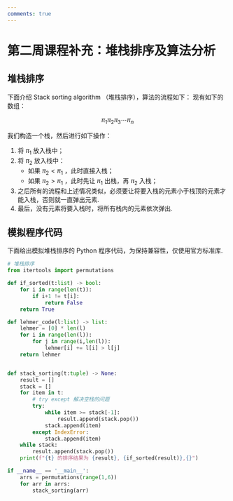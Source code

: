 ```yaml
---
comments: true
---
```

# 第二周课程补充：堆栈排序及算法分析
## 堆栈排序
下面介绍 Stack sorting algorithm （堆栈排序），算法的流程如下：
现有如下的数组：

$$
\pi_1 \pi_2 \pi_3 \cdots \pi_n
$$

我们构造一个栈，然后进行如下操作：

1. 将 $\pi_1$ 放入栈中；
2. 将 $\pi_2$ 放入栈中：
	- 如果 $\pi_2<\pi_1$ ，此时直接入栈；
	- 如果 $\pi_2 >\pi_1$ ，此时先让 $\pi_1$ 出栈，再 $\pi_2$ 入栈；
3. 之后所有的流程和上述情况类似，必须要让将要入栈的元素小于栈顶的元素才能入栈，否则就一直弹出元素.
4. 最后，没有元素将要入栈时，将所有栈内的元素依次弹出.

## 模拟程序代码
下面给出模拟堆栈排序的 Python 程序代码，为保持兼容性，仅使用官方标准库.

```python
# 堆栈排序
from itertools import permutations

def if_sorted(t:list) -> bool:
    for i in range(len(t)):
        if i+1 != t[i]:
            return False
    return True

def lehmer_code(l:list) -> list:
    lehmer = [0] * len(l)
    for i in range(len(l)):
        for j in range(i,len(l)):
            lehmer[i] += l[i] > l[j]
    return lehmer


def stack_sorting(t:tuple) -> None:
    result = [] 
    stack = []
    for item in t:
        # try except 解决空栈的问题
        try: 
            while item >= stack[-1]:
                result.append(stack.pop())
            stack.append(item)
        except IndexError:
            stack.append(item)
    while stack:
        result.append(stack.pop())
    print(f"{t} 的排序结果为 {result}, {if_sorted(result)},{}")

if __name__ == '__main__':
    arrs = permutations(range(1,6))
    for arr in arrs:
        stack_sorting(arr)
```
